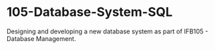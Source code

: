 # 105-Database-System-SQL
Designing and developing a new database system as part of IFB105 - Database Management.
